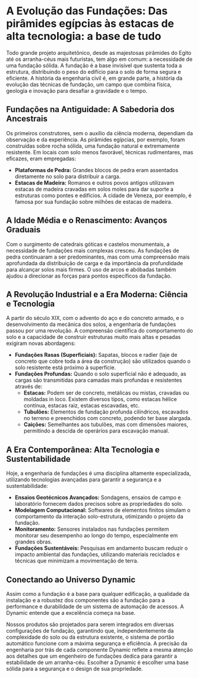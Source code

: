 # A Evolução das Fundações: Das pirâmides egípcias às estacas de alta tecnologia: a base de tudo

Todo grande projeto arquitetônico, desde as majestosas pirâmides do Egito até os arranha-céus mais futuristas, tem algo em comum: a necessidade de uma fundação sólida. A fundação é a base invisível que sustenta toda a estrutura, distribuindo o peso do edifício para o solo de forma segura e eficiente. A história da engenharia civil é, em grande parte, a história da evolução das técnicas de fundação, um campo que combina física, geologia e inovação para desafiar a gravidade e o tempo.

## Fundações na Antiguidade: A Sabedoria dos Ancestrais

Os primeiros construtores, sem o auxílio da ciência moderna, dependiam da observação e da experiência. As pirâmides egípcias, por exemplo, foram construídas sobre rocha sólida, uma fundação natural e extremamente resistente. Em locais com solo menos favorável, técnicas rudimentares, mas eficazes, eram empregadas:

*   **Plataformas de Pedra:** Grandes blocos de pedra eram assentados diretamente no solo para distribuir a carga.
*   **Estacas de Madeira:** Romanos e outros povos antigos utilizavam estacas de madeira cravadas em solos moles para dar suporte a estruturas como pontes e edifícios. A cidade de Veneza, por exemplo, é famosa por sua fundação sobre milhões de estacas de madeira.

## A Idade Média e o Renascimento: Avanços Graduais

Com o surgimento de catedrais góticas e castelos monumentais, a necessidade de fundações mais complexas cresceu. As fundações de pedra continuaram a ser predominantes, mas com uma compreensão mais aprofundada da distribuição de carga e da importância da profundidade para alcançar solos mais firmes. O uso de arcos e abóbadas também ajudou a direcionar as forças para pontos específicos da fundação.

## A Revolução Industrial e a Era Moderna: Ciência e Tecnologia

A partir do século XIX, com o advento do aço e do concreto armado, e o desenvolvimento da mecânica dos solos, a engenharia de fundações passou por uma revolução. A compreensão científica do comportamento do solo e a capacidade de construir estruturas muito mais altas e pesadas exigiram novas abordagens:

*   **Fundações Rasas (Superficiais):** Sapatas, blocos e radier (laje de concreto que cobre toda a área da construção) são utilizados quando o solo resistente está próximo à superfície.
*   **Fundações Profundas:** Quando o solo superficial não é adequado, as cargas são transmitidas para camadas mais profundas e resistentes através de:
    *   **Estacas:** Podem ser de concreto, metálicas ou mistas, cravadas ou moldadas in loco. Existem diversos tipos, como estacas hélice contínua, estacas raiz, estacas escavadas, etc.
    *   **Tubulões:** Elementos de fundação profunda cilíndricos, escavados no terreno e preenchidos com concreto, podendo ter base alargada.
    *   **Caições:** Semelhantes aos tubulões, mas com dimensões maiores, permitindo a descida de operários para escavação manual.

## A Era Contemporânea: Alta Tecnologia e Sustentabilidade

Hoje, a engenharia de fundações é uma disciplina altamente especializada, utilizando tecnologias avançadas para garantir a segurança e a sustentabilidade:

*   **Ensaios Geotécnicos Avançados:** Sondagens, ensaios de campo e laboratório fornecem dados precisos sobre as propriedades do solo.
*   **Modelagem Computacional:** Softwares de elementos finitos simulam o comportamento da interação solo-estrutura, otimizando o projeto da fundação.
*   **Monitoramento:** Sensores instalados nas fundações permitem monitorar seu desempenho ao longo do tempo, especialmente em grandes obras.
*   **Fundações Sustentáveis:** Pesquisas em andamento buscam reduzir o impacto ambiental das fundações, utilizando materiais reciclados e técnicas que minimizam a movimentação de terra.

## Conectando ao Universo Dynamic

Assim como a fundação é a base para qualquer edificação, a qualidade da instalação e a robustez dos componentes são a fundação para a performance e durabilidade de um sistema de automação de acessos. A Dynamic entende que a excelência começa na base.

Nossos produtos são projetados para serem integrados em diversas configurações de fundação, garantindo que, independentemente da complexidade do solo ou da estrutura existente, o sistema de portão automático funcione com a máxima segurança e eficiência. A precisão da engenharia por trás de cada componente Dynamic reflete a mesma atenção aos detalhes que um engenheiro de fundações dedica para garantir a estabilidade de um arranha-céu. Escolher a Dynamic é escolher uma base sólida para a segurança e o design de sua propriedade.
